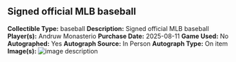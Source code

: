 ## Signed official MLB baseball
**Collectible Type:** baseball
**Description:** Signed official MLB baseball
**Player(s):** Andruw Monasterio
**Purchase Date:** 2025-08-11
**Game Used:** No
**Autographed:** Yes
**Autograph Source:** In Person
**Autograph Type:** On item
**Image(s):** 
![image description](/public/images/collectibles/andruw-monasterio-signed-ball.jpg)